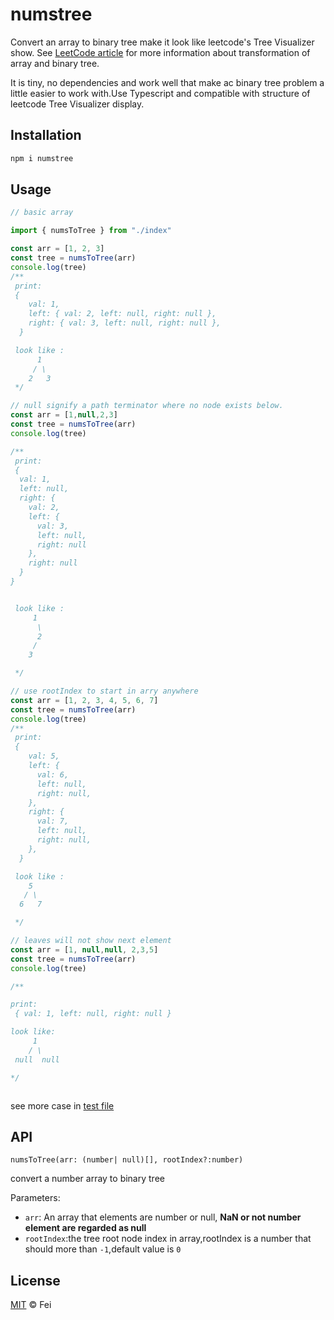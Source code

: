 # numstree

Convert an array to binary tree make it look like leetcode's Tree Visualizer show.
See [LeetCode article](https://support.leetcode.com/hc/en-us/articles/360011883654-What-does-1-null-2-3-mean-in-binary-tree-representation-) for more information about transformation of array and binary tree.

It is tiny, no dependencies and work well that make ac binary tree problem a little easier to work with.Use Typescript and compatible with structure of leetcode Tree Visualizer display.
## Installation

```bash
npm i numstree
```

## Usage

```ts
// basic array

import { numsToTree } from "./index"

const arr = [1, 2, 3]
const tree = numsToTree(arr)
console.log(tree)
/**
 print:
 {
    val: 1,
    left: { val: 2, left: null, right: null },
    right: { val: 3, left: null, right: null },
  }

 look like :
      1
     / \
    2   3
 */

```

```ts
// null signify a path terminator where no node exists below.
const arr = [1,null,2,3]
const tree = numsToTree(arr)
console.log(tree)

/**
 print:
 {
  val: 1,
  left: null,
  right: {
    val: 2,
    left: {
      val: 3,
      left: null,
      right: null
    },
    right: null
  }
}


 look like :
     1
      \
      2
     /
    3

 */


```

```ts
// use rootIndex to start in arry anywhere
const arr = [1, 2, 3, 4, 5, 6, 7]
const tree = numsToTree(arr)
console.log(tree)
/**
 print:
 {
    val: 5,
    left: {
      val: 6,
      left: null,
      right: null,
    },
    right: {
      val: 7,
      left: null,
      right: null,
    },
  }

 look like :
    5
   / \
  6   7

 */

```

```ts
// leaves will not show next element
const arr = [1, null,null, 2,3,5]
const tree = numsToTree(arr)
console.log(tree)

/**

print:
 { val: 1, left: null, right: null }

look like:
     1
    / \
 null  null

*/



```
see more case in [test file](./tests/index.test.ts)

## API

`numsToTree(arr: (number| null)[], rootIndex?:number)`

convert a number array to binary tree

Parameters:

- `arr`: An array that elements are number or null, **NaN or not number element are regarded as null**
- `rootIndex`:the tree root node index in array,rootIndex is a number that should more than `-1`,default value is `0`

## License

[MIT](./LICENSE) © Fei
